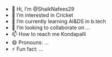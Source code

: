 - 👋 Hi, I’m @ShaikNafees29
- 👀 I’m interested in Cricket
- 🌱 I’m currently learning AI&DS in b.tech
- 💞️ I’m looking to collaborate on ...
- 📫 How to reach me Kondapalli 
- 😄 Pronouns: ...
- ⚡ Fun fact: ...

<!---
ShaikNafees29/ShaikNafees29 is a ✨ special ✨ repository because its `README.md` (this file) appears on your GitHub profile.
You can click the Preview link to take a look at your changes.
--->
